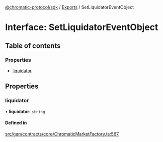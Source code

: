[@chromatic-protocol/sdk](../README.md) / [Exports](../modules.md) / SetLiquidatorEventObject

# Interface: SetLiquidatorEventObject

## Table of contents

### Properties

- [liquidator](SetLiquidatorEventObject.md#liquidator)

## Properties

### liquidator

• **liquidator**: `string`

#### Defined in

[src/gen/contracts/core/ChromaticMarketFactory.ts:567](https://github.com/chromatic-protocol/sdk/blob/f027fff/src/gen/contracts/core/ChromaticMarketFactory.ts#L567)
